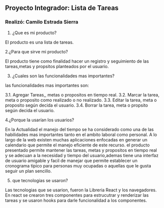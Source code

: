 ## Proyecto Integrador: Lista de Tareas

### Realizó: Camilo Estrada Sierra

1. ¿Que es mi producto?

El producto es una lista de tareas.

2.¿Para que sirve mi producto?

El producto tiene como finalidad  hacer un registro y seguimiento de las tareas,metas y
propsitos planteados por el usuario.

3. ¿Cuales son las funcionalidades mas importantes?

las funcionalidades mas importantes son:

3.1. Agregar Tareas,, metas o propositos en tiempo real.
3.2. Marcar la tarea, meta o proposito como realizado o no realizado.
3.3. Editar la tarea, meta o proposito según decida el usuario.
3.4. Borrar la tarea, meta o propsito según decida el usuario.

4.¿Porque la usarían los usuarios?

En la Actualidad el manejo del tiempo se ha considerado como una de las habilidades mas 
importantes tanto en el ambito laboral como personal. A lo largo de la web existen muchas
aplicaciones enfocadas en generar un calendario que permite el manejo eficiente de este recurso.
el producto presentado permite mantener las tareas, metas y propositos en tiempo real y se adecuan a la necesidad y tiempo del usuario,ademas tiene una interfaz de usuario amigable y facil de manejar que permite establecer un cronograma tipico para personas muy ocupadas o aquellas que le gusta seguir un plan sencillo.

5. que tecnologias se usaron?

Las tecnologias que se usarion, fueron la Libreria React y los navegadores. En react se
crearon tres componentes para estrucutrar y renderizar las tareas y se usaron hooks para
darle funcionalidad a los componentes.
